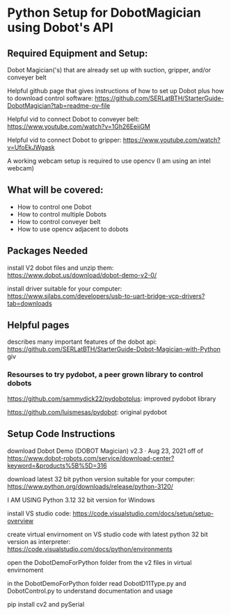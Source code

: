 # Python Setup for DobotMagician using Dobot's API
## Required Equipment and Setup:
Dobot Magician('s) that are already set up with suction, gripper, and/or conveyer belt

Helpful github page that gives instructions of how to set up Dobot plus how to download control software: https://github.com/SERLatBTH/StarterGuide-DobotMagician?tab=readme-ov-file

Helpful vid to connect Dobot to conveyer belt: https://www.youtube.com/watch?v=1Gh26EeiiGM

Helpful vid to connect Dobot to gripper: https://www.youtube.com/watch?v=UfoEkJWgask

A working webcam setup is required to use opencv (I am using an intel webcam)

## What will be covered:
- How to control one Dobot
- How to control multiple Dobots
- How to control conveyer belt
- How to use opencv adjacent to dobots 

## Packages Needed
install V2 dobot files and unzip them: https://www.dobot.us/download/dobot-demo-v2-0/ 

install driver suitable for your computer: https://www.silabs.com/developers/usb-to-uart-bridge-vcp-drivers?tab=downloads
## Helpful pages
describes many important features of the dobot api: https://github.com/SERLatBTH/StarterGuide-Dobot-Magician-with-Python
giv
### Resourses to try pydobot, a peer grown library to control dobots
https://github.com/sammydick22/pydobotplus: improved pydobot library

https://github.com/luismesas/pydobot: original pydobot

## Setup Code Instructions

download Dobot Demo (DOBOT Magician) v2.3 · Aug 23, 2021 off of https://www.dobot-robots.com/service/download-center?keyword=&products%5B%5D=316

download latest 32 bit python version suitable for your computer: https://www.python.org/downloads/release/python-3120/

I AM USING Python 3.12 32 bit version for Windows

install VS studio code: https://code.visualstudio.com/docs/setup/setup-overview

create virtual envirnoment on VS studio code with latest python 32 bit version as interpreter: https://code.visualstudio.com/docs/python/environments

open the DobotDemoForPython folder from the v2 files in virtual envirnoment

in the DobotDemoForPython folder read DobotD11Type.py and DobotControl.py to understand documentation and usage 

pip install cv2 and pySerial


